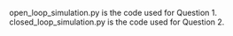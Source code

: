 open_loop_simulation.py is the code used for Question 1.
closed_loop_simulation.py is the code used for Question 2.
